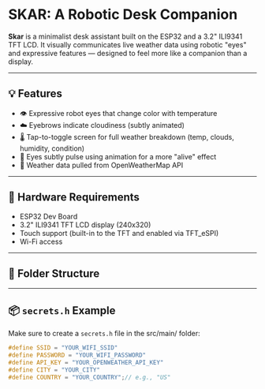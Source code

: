 # SKAR: A Robotic Desk Companion

**Skar** is a minimalist desk assistant built on the ESP32 and a 3.2" ILI9341 TFT LCD. It visually communicates live weather data using robotic "eyes" and expressive features — designed to feel more like a companion than a display.

---

## 💡 Features

- 👁️ Expressive robot eyes that change color with temperature
- ☁️ Eyebrows indicate cloudiness (subtly animated)
- 🌡️ Tap-to-toggle screen for full weather breakdown (temp, clouds, humidity, condition)
- 🔁 Eyes subtly pulse using animation for a more "alive" effect
- 📱 Weather data pulled from OpenWeatherMap API

---

## 🔧 Hardware Requirements

- ESP32 Dev Board  
- 3.2" ILI9341 TFT LCD display (240x320)  
- Touch support (built-in to the TFT and enabled via TFT_eSPI)  
- Wi-Fi access  

---

## 📁 Folder Structure

---

## 📦 `secrets.h` Example

Make sure to create a `secrets.h` file in the src/main/ folder:

```cpp
#define SSID = "YOUR_WIFI_SSID"
#define PASSWORD = "YOUR_WIFI_PASSWORD"
#define API_KEY = "YOUR_OPENWEATHER_API_KEY"
#define CITY = "YOUR_CITY"
#define COUNTRY = "YOUR_COUNTRY";// e.g., "US"
